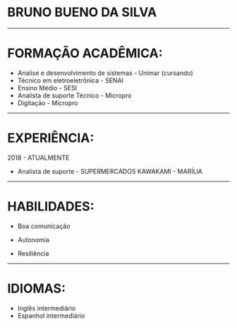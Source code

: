 # BRUNO BUENO DA SILVA

---
# FORMAÇÃO ACADÊMICA:
- Analise e desenvolvimento de sistemas - Unimar (cursando)
- Técnico em eletroeletrônica - SENAI
- Ensino Médio - SESI
- Analista de suporte Técnico - Micropro
- Digitação - Micropro

---
# EXPERIÊNCIA:
2018 - ATUALMENTE
- Analista de suporte - SUPERMERCADOS KAWAKAMI - MARÍLIA

---
# HABILIDADES:

- Boa comunicação

- Autonomia

- Resiliência

---
# IDIOMAS:
- Inglês intermediário
- Espanhol intermediário